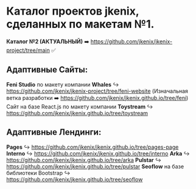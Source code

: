 # Каталог проектов jkenix, сделанных по макетам №1.

**Каталог №2 (АКТУАЛЬНЫЙ)** ➡️ https://github.com/jkenix/jkenix-project/tree/main :white_check_mark:

## Адаптивные Сайты:
**Feni Studio** по макету компании **Whales** ↪ https://github.com/jkenix/jkenix-project/tree/feni-website (Изначальная ветка разработки ➡️ https://github.com/jkenix/jkenix.github.io/tree/feni)
Сайт на базе React.js по макету компании **Toystream** ↪ https://github.com/jkenix/jkenix.github.io/tree/toystream

## Адаптивные Лендинги:
**Pages** ↪ https://github.com/jkenix/jkenix.github.io/tree/pages-page
**Interno** ↪ https://github.com/jkenix/jkenix.github.io/tree/interno
**Arka** ↪ https://github.com/jkenix/jkenix.github.io/tree/arka
**Pulstar** ↪ https://github.com/jkenix/jkenix.github.io/tree/pulstar
**Seoflow** на базе библиотеки Bootstrap ↪ https://github.com/jkenix/jkenix.github.io/tree/seoflow
